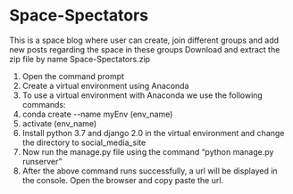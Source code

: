 # Space-Spectators
This is a space blog where user can create, join different groups and add new posts regarding the space in these groups
Download and extract the zip file by name Space-Spectators.zip
1. Open the command prompt
2. Create a virtual environment using Anaconda
3. To use a virtual environment with Anaconda we use the following commands:
4.  conda create --name myEnv (env_name)
5. activate (env_name)
6. Install python 3.7 and django 2.0 in the virtual environment and change the directory to social_media_site
7. Now run the manage.py file using the command “python manage.py runserver”
8. After the above command runs successfully, a url will be displayed in the console. Open the browser and copy paste the url.
